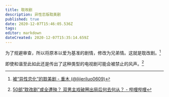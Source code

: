 ```yaml
---
title: 耽改剧
description: 异性恋版耽美剧
published: true
date: 2020-12-07T15:46:05.536Z
tags: 
editor: markdown
dateCreated: 2020-12-07T15:35:14.659Z
---
```


为了规避审查，所以将原本以爱为基准的剧情，修改为兄弟情。这就是耽改剧。[^tjxttfvc]

[^tjxttfvc]: [被“异性恋化”的耽美剧 - 重木 (@lijieriluo0609)](https://web.archive.org/web/20201207152903if_/https://matters.news/@lijieriluo0609/%E8%A2%AB-%E5%BC%82%E6%80%A7%E6%81%8B%E5%8C%96-%E7%9A%84%E8%80%BD%E7%BE%8E%E5%89%A7-bafyreiderqpzsby6qo6tjxttfvcht6ogqzww55t5p4rdphmwojkwxynos4)

即使和谐至此如此还是传出了这种类型的电视剧可能会被禁止的风声。[^cv5121469]

[^cv5121469]: [50部“耽改剧”或全遭殃？ 双男主戏破圈出局后何去何从？ - 哔哩哔哩](https://archive.is/63Pl2 "https://www.bilibili.com/read/cv5121469")

<!--
+ [国产剧2020：不能爆红那就“爆雷”?_详细解读_最新资讯_热点事件_36氪](https://www.36kr.com/p/981863497526537)
+ [50部“耽改剧”或全遭殃？ 双男主戏破圈出局后何去何从？ - 哔哩哔哩](https://archive.is/63Pl2 "https://www.bilibili.com/read/cv5121469")
+ [《陈情令》热播的背后 耽美怎样影响性别文化？-南都观察-财新博客-新世纪的常识传播者-财新网](https://web.archive.org/web/20191102020711/http://nanduguancha.blog.caixin.com/archives/213785)
+ [为什么现在这么多耽改剧呢？为什么越来越多的原耽读者讨厌耽改剧呢？ - 动漫资讯(英雄联盟LOL)](https://web.archive.org/web/20201207152852/http://www.bajieyou.com/new/b762c77659fe44c094e2c68947bc87ae)
+ [耽改剧是什么意思？ - 小鸡词典](https://web.archive.org/web/20201207153122if_/https://jikipedia.com/definition/891500248)
+ [耽美IP到底能撬动多大市场？_创事记_新浪科技_新浪网](https://web.archive.org/web/20201206152849/https://finance.sina.com.cn/tech/csj/2020-11-25/doc-iiznezxs3623109.shtml)
+ [如何正确解读耽改剧的感情|爱情|小说|美文_网易订阅](https://web.archive.org/web/20201207152803/https://dy.163.com/article/FCEQ4RVD0545GN33.html)
+ [男腾讯恋与爱姬艺的故事 - 哔哩哔哩](https://archive.is/jGtOT "https://www.bilibili.com/read/cv8577456")
+ [59部已知耽改剧项目总汇.jpg (440×1885)](https://archive.is/uyiNO/33efbabda770f7065b62888475846408e8cdad54.jpg)
+ [从耽美剧到耽改剧，剧中的两位男主到底啥关系?-大河报网](https://archive.is/GkiZN "https://www.dahebao.cn/news/1518191?cid=1518191")
-->
